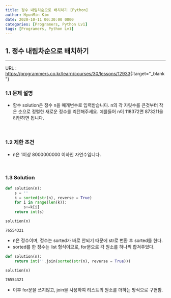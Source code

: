 ```yaml
---
title: 정수 내림차순으로 배치하기 [Python]
author: HyunMin Kim
date: 2020-10-11 00:30:00 0000
categories: [Programers, Python Lv1]
tags: [Programers, Python Lv1]
---
```



## 1. 정수 내림차순으로 배치하기
---

URL :  <https://programmers.co.kr/learn/courses/30/lessons/12933>{:target="_blank"}

### 1.1 문제 설명
- 함수 solution은 정수 n을 매개변수로 입력받습니다. n의 각 자릿수를 큰것부터 작은 순으로 정렬한 새로운 정수를 리턴해주세요. 예를들어 n이 118372면 873211을 리턴하면 됩니다.

<br>

### 1.2 제한 조건
- n은 1이상 8000000000 이하인 자연수입니다.

<br>

### 1.3 Solution

```python
def solution(n):
    s = ''
    k = sorted(str(n), reverse = True)
    for i in range(len(k)):
        s+=k[i]
    return int(s)

solution(n)
```
    76554321

- n은 정수이며, 정수는 sorted가 바로 안되기 때문에 str로 변환 후 sorted를 한다.
- sorted를 한 정수는 list 형식이므로, for문으로 각 원소를 하나씩 합쳐주었다.


```python
def solution(n):
    return int(''.join(sorted(str(n), reverse = True)))

solution(n)
```
    76554321

- 이후 for문을 쓰지않고, join을 사용하여 리스트의 원소를 더하는 방식으로 구현함.